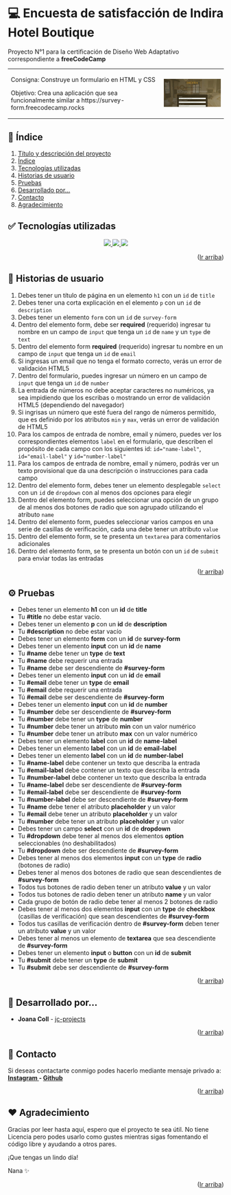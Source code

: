 <!-- TÍTULO Y DESCRIPCIÓN -->
  <a name="ir-arriba"></a>
  # 💻 Encuesta de satisfacción de Indira Hotel Boutique

  Proyecto N°1 para la certificación de Diseño Web Adaptativo correspondiente a **freeCodeCamp**
  <div align="center">
    <table>
      <tr>
        <td>
          <p>Consigna: Construye un formulario en HTML y CSS</p>
          <p>Objetivo: Crea una aplicación que sea funcionalmente similar a https://survey-form.freecodecamp.rocks</p>
        </td>
        <td>
          <img src="https://github.com/jc-projects/freeCodeCamp_Encuesta/blob/main/img/imgREADME.gif" width="400px">
        </td>
      </tr>
    </table>
  </div>

<!-- ÍNDICE -->
  <a name="indice"></a>
  ## 📌 Índice
  <ol>
    <li><a href="#ir-arriba">Título y descripción del proyecto</a></li>
    <li><a href="#indice">Índice</a></li>
    <li><a href="#tecnologias">Tecnologías utilizadas</a></li>
    <li><a href="#historias-de-usuario">Historias de usuario</a></li>
    <li><a href="#pruebas">Pruebas</a></li>
    <li><a href="#desarrollado">Desarrollado por...</a>
    <li><a href="#contacto">Contacto</a>
    <li><a href="#agradecimiento">Agradecimiento</a>
  </ol>

<!-- TECNOLOGÍAS UTILIZADAS -->
  <a name="tecnologias"></a>
  ## ✅ Tecnologías utilizadas
  <p align="center">
    <a href="https://en.wikipedia.org/wiki/HTML5" target="_blank">
      <img src="https://img.shields.io/badge/html5-%23E34F26.svg?style=for-the-badge&logo=html5&logoColor=white">
    </a>
    <a href="https://www.w3schools.com/css/" target="_blank">
      <img src="https://img.shields.io/badge/css3-%231572B6.svg?style=for-the-badge&logo=css3&logoColor=white">
    </a>
    <a href="www.netlify.com" target="_blank">
      <img src="https://img.shields.io/badge/netlify-%23000000.svg?style=for-the-badge&logo=netlify&logoColor=#00C7B7">
    </a>
   </p>
  <p align="right">(<a href="#ir-arriba">Ir arriba</a>)</p>
  
<!-- HISTORIAS DE USUARIO -->
  <a name="historias-de-usuario"></a>
  ## 🔧 Historias de usuario
  1. Debes tener un título de página en un elemento `h1` con un `id` de `title`
  2. Debes tener una corta explicación en el elemento `p` con un `id` de `description`
  3. Debes tener un elemento `form` con un `id` de `survey-form`
  4. Dentro del elemento form, debe ser <b>required</b> (requerido) ingresar tu nombre en un campo de `input` que tenga un `id` de `name` y un `type` de `text`
  5. Dentro del elemento form <b>required</b> (requerido) ingresar tu nombre en un campo de `input` que tenga un `id` de `email`
  6. Si ingresas un email que no tenga el formato correcto, verás un error de validación HTML5
  7. Dentro del formulario, puedes ingresar un número en un campo de `input` que tenga un `id` de `number`
  8. La entrada de números no debe aceptar caracteres no numéricos, ya sea impidiendo que los escribas o mostrando un error de validación HTML5 (dependiendo del navegador)
  9. Si ingrisas un número que esté fuera del rango de números permitido, que es definido por los atributos `min` y `max`, verás un error de validación de HTML5
  10. Para los campos de entrada de nombre, email y número, puedes ver los correspondientes elementos `label` en el formulario, que describen el propósito de cada campo con los siguientes id: `id="name-label"`, `id="email-label"` y `id="number-label"`
  11. Para los campos de entrada de nombre, email y número, podrás ver un texto provisional que da una descripción o instrucciones para cada campo
  12. Dentro del elemento form, debes tener un elemento desplegable `select` con un `id` de `dropdown` con al menos dos opciones para elegir
  13. Dentro del elemento form, puedes seleccionar una opción de un grupo de al menos dos botones de radio que son agrupado utilizando el atributo `name`
  14. Dentro del elemento form, puedes seleccionar varios campos en una serie de casillas de verificación, cada una debe tener un atributo `value`
  15. Dentro del elemento form, se te presenta un `textarea` para comentarios adicionales
  16. Dentro del elemento form, se te presenta un botón con un `id` de `submit` para enviar todas las entradas
  <p align="right">(<a href="#ir-arriba">Ir arriba</a>)</p>
  
<!-- PRUEBAS -->
  <a name="pruebas"></a>
  ## ⚙️ Pruebas
  <ul>
    <li>Debes tener un elemento <b>h1</b> con un <b>id</b> de <b>title</b></li>
    <li>Tu <b>#title</b> no debe estar vacío.</li>
    <li>Debes tener un elemento <b>p</b> con un <b>id</b> de <b>description</b></li>
    <li>Tu <b>#description</b> no debe estar vacío</li>
    <li>Debes tener un elemento <b>form</b> con un <b>id</b> de <b>survey-form</b></li>
    <li>Debes tener un elemento <b>input</b> con un <b>id</b> de <b>name</b></li>
    <li>Tu <b>#name</b> debe tener un <b>type</b> de <b>text</b></li>
    <li>Tu <b>#name</b> debe requerir una entrada</li>
    <li>Tu <b>#name</b> debe ser descendiente de <b>#survey-form</b></li>
    <li>Debes tener un elemento <b>input</b> con un <b>id</b> de <b>email</b></li>
    <li>Tu <b>#email</b> debe tener un <b>type</b> de <b>email</b></li>
    <li>Tu <b>#email</b> debe requerir una entrada</li>
    <li>Tú <b>#email</b> debe ser descendiente de <b>#survey-form</b></li>
    <li>Debes tener un elemento <b>input</b> con un <b>id</b> de <b>number</b></li>
    <li>Tu <b>#number</b> debe ser descendiente de <b>#survey-form</b></li>
    <li>Tu <b>#number</b> debe tener un <b>type</b> de <b>number</b></li>
    <li>Tu <b>#number</b> debe tener un atributo <b>min</b> con un valor numérico</li>
    <li>Tu <b>#number</b> debe tener un atributo <b>max</b> con un valor numérico</li>
    <li>Debes tener un elemento <b>label</b> con un <b>id</b> de <b>name-label</b></li>
    <li>Debes tener un elemento <b>label</b> con un <b>id</b> de <b>email-label</b></li>
    <li>Debes tener un elemento <b>label</b> con un <b>id</b> de <b>number-label</b></li>
    <li>Tu <b>#name-label</b> debe contener un texto que describa la entrada</li>
    <li>Tu <b>#email-label</b> debe contener un texto que describa la entrada</li>
    <li>Tu <b>#number-label</b> debe contener un texto que describa la entrada</li>
    <li>Tu <b>#name-label</b> debe ser descendiente de <b>#survey-form</b></li>
    <li>Tu <b>#email-label</b> debe ser descendiente de <b>#survey-form</b></li>
    <li>Tu <b>#number-label</b> debe ser descendiente de <b>#survey-form</b></li>
    <li>Tu <b>#name</b> debe tener el atributo <b>placeholder</b> y un valor</li>
    <li>Tu <b>#email</b> debe tener un atributo <b>placeholder</b> y un valor</li>
    <li>Tu <b>#number</b> debe tener un atributo <b>placeholder</b> y un valor</li>
    <li>Debes tener un campo <b>select</b> con un <b>id</b> de <b>dropdown</b></li>
    <li>Tu <b>#dropdown</b> debe tener al menos dos elementos <b>option</b> seleccionables (no deshabilitados)</li>
    <li>Tu <b>#dropdown</b> debe ser descendiente de <b>#survey-form</b></li>
    <li>Debes tener al menos dos elementos <b>input</b> con un <b>type</b> de <b>radio</b> (botones de radio)</li>
    <li>Debes tener al menos dos botones de radio que sean descendientes de <b>#survey-form</b></li>
    <li>Todos tus botones de radio deben tener un atributo <b>value</b> y un valor</li>
    <li>Todos tus botones de radio deben tener un atributo <b>name</b> y un valor</li>
    <li>Cada grupo de botón de radio debe tener al menos 2 botones de radio</li>
    <li>Debes tener al menos dos elementos <b>input</b> con un <b>type</b> de <b>checkbox</b> (casillas de verificación) que sean descendientes de <b>#survey-form</b></li>
    <li>Todos tus casillas de verificación dentro de <b>#survey-form</b> deben tener un atributo <b>value</b> y un valor</li>
    <li>Debes tener al menos un elemento de <b>textarea</b> que sea descendiente de <b>#survey-form</b></li>
    <li>Debes tener un elemento <b>input</b> o <b>button</b> con un <b>id</b> de <b>submit</b></li>
    <li>Tu <b>#submit</b> debe tener un <b>type</b> de <b>submit</b></li>
    <li>Tu <b>#submit</b> debe ser descendiente de <b>#survey-form</b></li>   
  </ul>
  <p align="right">(<a href="#ir-arriba">Ir arriba</a>)</p>
  
<!-- DESARROLLADO POR -->
  <a name="desarrollado"></a>
  ## 💁 Desarrollado por...
  * **Joana Coll** - [jc-projects](https://github.com/jc-projects)
  
  <p align="right">(<a href="#ir-arriba">Ir arriba</a>)</p>
  
<!-- CONTACTO -->
  <a name="contacto"></a>
  ## 📩 Contacto
  Si deseas contactarte conmigo podes hacerlo mediante mensaje privado a: 
  **[Instagram ](https://instagram.com/einenko) - [Github ](https://github.com/jc-projects)** 
  <p align="right">(<a href="#ir-arriba">Ir arriba</a>)</p>

<!-- AGRADECIMIENTO -->
  <a name="agradecimiento"></a>
  ## ❤️ Agradecimiento
  Gracias por leer hasta aquí, espero que el proyecto te sea útil. No tiene Licencia pero podes usarlo como gustes mientras sigas fomentando el código libre y ayudando a otros pares. 
  
  ¡Que tengas un lindo día!
  
  Nana ✨
  <p align="right">(<a href="#ir-arriba">Ir arriba</a>)</p>
  

